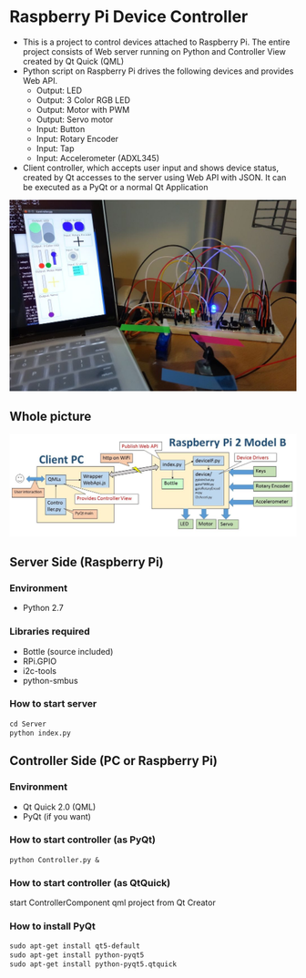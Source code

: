 # Raspberry Pi Device Controller
* This is a project to control devices attached to Raspberry Pi. The entire project consists of Web server running on Python and Controller View created by Qt Quick (QML)
*  Python script on Raspberry Pi drives the following devices and provides Web API.
	* Output: LED
	* Output: 3 Color RGB LED
	* Output: Motor with PWM
	* Output: Servo motor
	* Input: Button
	* Input: Rotary Encoder
	* Input: Tap
	* Input: Accelerometer (ADXL345)
* Client controller, which accepts user input and shows device status, created by Qt accesses to the server using Web API with JSON. It can be executed as a PyQt or a normal Qt Application


![Picture](00_doc/picture.jpg)

## Whole picture
![Whole picture](00_doc/wholePicture.jpg)


## Server Side (Raspberry Pi)
### Environment
* Python 2.7

### Libraries required
* Bottle (source included)
* RPi.GPIO
* i2c-tools
* python-smbus

### How to start server
```
cd Server
python index.py
```

## Controller Side (PC or Raspberry Pi)
### Environment
* Qt Quick 2.0 (QML)
* PyQt (if you want)

### How to start controller (as PyQt)
```
python Controller.py &
```

### How to start controller (as QtQuick)
start ControllerComponent qml project from Qt Creator

### How to install PyQt
```
sudo apt-get install qt5-default
sudo apt-get install python-pyqt5
sudo apt-get install python-pyqt5.qtquick
```
